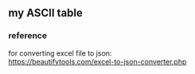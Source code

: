 ## my ASCII table


### reference 
for converting excel file to json:<br> https://beautifytools.com/excel-to-json-converter.php